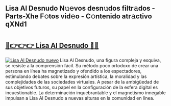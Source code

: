 ## Lisa Al Desnudo N𝚞𝚎vos desn𝚞dos filtr𝚊dos - Parts-Xhe F𝚘tos vid𝚎o - C𝚘ntenido atr𝚊ctivo qXNd1

# <h2><a href="http://mb2yxe.tromn.icu/?c=Lisa+Al+Desnudo">🔗👉👉👉 Lisa Al Desnudo 🔗🔗</a></h2>

[![Lisa Al Desnudo nuevo](https://i.imgur.com/pEAQMta.gif)](http://mb2yxe.tromn.icu/?c=Lisa+Al+Desnudo)
Lisa Al Desnudo, una figura compleja y esquiva, se resiste a la comprensión fácil. Su método poco ortodoxo de crear una persona en línea ha magnetizado y ofendido a los espectadores, estimulando debates sobre la expresión artística, la moralidad y las complejidades de las sociedades virtuales. A pesar de la ambigüedad de sus objetivos futuros, su papel en la configuración de la esfera digital es incuestionable. La determinación inquebrantable y el magnetismo innegable impulsan a Lisa Al Desnudo a nuevas alturas en la comunidad en línea.
